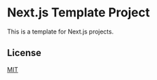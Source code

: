# Next.js Template Project

This is a template for Next.js projects.

## License

[MIT](https://choosealicense.com/licenses/mit/)
